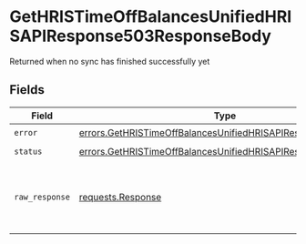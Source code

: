 # GetHRISTimeOffBalancesUnifiedHRISAPIResponse503ResponseBody

Returned when no sync has finished successfully yet


## Fields

| Field                                                                                                                                        | Type                                                                                                                                         | Required                                                                                                                                     | Description                                                                                                                                  |
| -------------------------------------------------------------------------------------------------------------------------------------------- | -------------------------------------------------------------------------------------------------------------------------------------------- | -------------------------------------------------------------------------------------------------------------------------------------------- | -------------------------------------------------------------------------------------------------------------------------------------------- |
| `error`                                                                                                                                      | [errors.GetHRISTimeOffBalancesUnifiedHRISAPIResponse503Error](../../models/errors/gethristimeoffbalancesunifiedhrisapiresponse503error.md)   | :heavy_check_mark:                                                                                                                           | N/A                                                                                                                                          |
| `status`                                                                                                                                     | [errors.GetHRISTimeOffBalancesUnifiedHRISAPIResponse503Status](../../models/errors/gethristimeoffbalancesunifiedhrisapiresponse503status.md) | :heavy_check_mark:                                                                                                                           | N/A                                                                                                                                          |
| `raw_response`                                                                                                                               | [requests.Response](https://requests.readthedocs.io/en/latest/api/#requests.Response)                                                        | :heavy_minus_sign:                                                                                                                           | Raw HTTP response; suitable for custom response parsing                                                                                      |